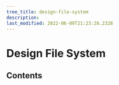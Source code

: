 ```yaml
---
tree_title: design-file-system
description: 
last_modified: 2022-06-09T21:23:28.2328
---
```


# Design File System

## Contents
